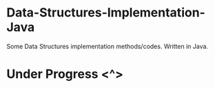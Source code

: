 # Data-Structures-Implementation-Java
Some Data Structures implementation methods/codes. Written in Java.
# Under Progress <^>
